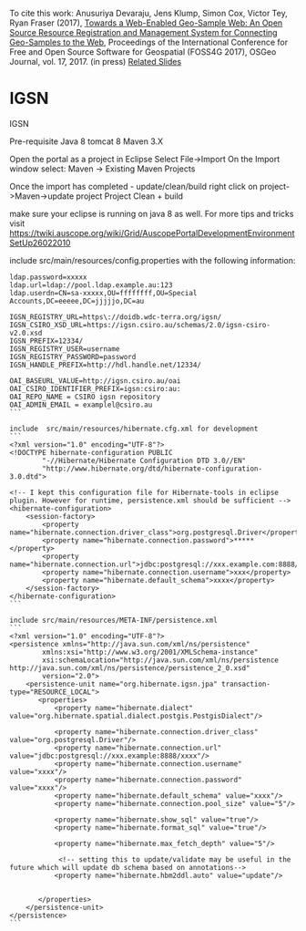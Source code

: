 To cite this work:
Anusuriya Devaraju, Jens Klump, Simon Cox, Victor Tey, Ryan Fraser (2017), [Towards a Web-Enabled Geo-Sample Web: An Open Source Resource Registration and Management System for Connecting Geo-Samples to the Web](doc/elsarticle-template.pdf), Proceedings of the International Conference for Free and Open Source Software for Geospatial (FOSS4G 2017), OSGeo Journal, vol. 17, 2017. (in press)
[Related Slides](doc/FOSS4G2017.pdf)


# IGSN
IGSN 

Pre-requisite
Java 8
tomcat 8
Maven 3.X

Open the portal as a project in Eclipse
Select File->Import
On the Import window select: Maven -> Existing Maven Projects

Once the import has completed - update/clean/build
right click on project->Maven->update project
Project Clean + build

make sure your eclipse is running on java 8 as well. For more tips and tricks visit 
https://twiki.auscope.org/wiki/Grid/AuscopePortalDevelopmentEnvironmentSetUp26022010

include src/main/resources/config.properties with the following information:

````
ldap.password=xxxxx
ldap.url=ldap://pool.ldap.example.au:123
ldap.userdn=CN=sa-xxxxx,OU=ffffffff,OU=Special Accounts,DC=eeeee,DC=jjjjjo,DC=au

IGSN_REGISTRY_URL=https\://doidb.wdc-terra.org/igsn/
IGSN_CSIRO_XSD_URL=https://igsn.csiro.au/schemas/2.0/igsn-csiro-v2.0.xsd
IGSN_PREFIX=12334/
IGSN_REGISTRY_USER=username
IGSN_REGISTRY_PASSWORD=password
IGSN_HANDLE_PREFIX=http://hdl.handle.net/12334/

OAI_BASEURL_VALUE=http://igsn.csiro.au/oai
OAI_CSIRO_IDENTIFIER_PREFIX=igsn:csiro:au:
OAI_REPO_NAME = CSIRO igsn repository
OAI_ADMIN_EMAIL = examplel@csiro.au
```

include  src/main/resources/hibernate.cfg.xml for development
```
<?xml version="1.0" encoding="UTF-8"?>
<!DOCTYPE hibernate-configuration PUBLIC
		"-//Hibernate/Hibernate Configuration DTD 3.0//EN"
		"http://www.hibernate.org/dtd/hibernate-configuration-3.0.dtd">
		
<!-- I kept this configuration file for Hibernate-tools in eclipse plugin. However for runtime, persistence.xml should be sufficient -->		
<hibernate-configuration>
    <session-factory>
        <property name="hibernate.connection.driver_class">org.postgresql.Driver</property>
        <property name="hibernate.connection.password">*****</property>
        <property name="hibernate.connection.url">jdbc:postgresql://xxx.example.com:8888/xxxx</property>
        <property name="hibernate.connection.username">xxx</property>
        <property name="hibernate.default_schema">xxxx</property>       
    </session-factory>
</hibernate-configuration>
```

include src/main/resources/META-INF/persistence.xml 
```
<?xml version="1.0" encoding="UTF-8"?>
<persistence xmlns="http://java.sun.com/xml/ns/persistence"
        xmlns:xsi="http://www.w3.org/2001/XMLSchema-instance"
        xsi:schemaLocation="http://java.sun.com/xml/ns/persistence http://java.sun.com/xml/ns/persistence/persistence_2_0.xsd"
        version="2.0">
    <persistence-unit name="org.hibernate.igsn.jpa" transaction-type="RESOURCE_LOCAL">
       <properties>
           <property name="hibernate.dialect" value="org.hibernate.spatial.dialect.postgis.PostgisDialect"/>

           <property name="hibernate.connection.driver_class" value="org.postgresql.Driver"/>
           <property name="hibernate.connection.url" value="jdbc:postgresql://xxx.example:8888/xxxx"/>
           <property name="hibernate.connection.username" value="xxxx"/>
           <property name="hibernate.connection.password" value="xxxx"/>
           <property name="hibernate.default_schema" value="xxxx"/>   
           <property name="hibernate.connection.pool_size" value="5"/>

           <property name="hibernate.show_sql" value="true"/>
           <property name="hibernate.format_sql" value="true"/>

           <property name="hibernate.max_fetch_depth" value="5"/>

			<!-- setting this to update/validate may be useful in the future which will update db schema based on annotations-->
           <property name="hibernate.hbm2ddl.auto" value="update"/>  
           																

       </properties>
    </persistence-unit>
</persistence>
```
